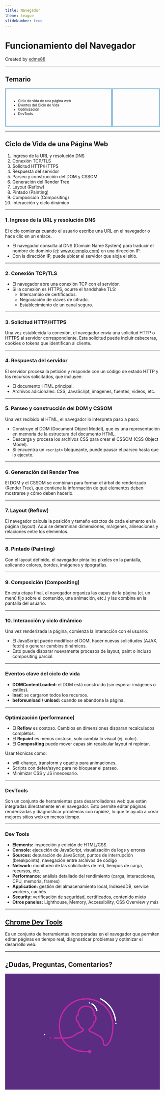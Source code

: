 ```yaml
---
title: Navegador
theme: league
slideNumber: true
---
```


# Funcionamiento del Navegador
Created by <i class="fab fa-telegram"></i>
[edme88]("https://t.me/edme88")

---
<!-- .slide: style="font-size: 0.60em" -->
<style>
.grid-container2 {
    display: grid;
    grid-template-columns: auto auto;
    font-size: 0.8em;
    text-align: left !important;
}

.grid-item {
    border: 3px solid rgba(121, 177, 217, 0.8);
    padding: 20px;
    text-align: left !important;
}
</style>
## Temario
<div class="grid-container2">
<div class="grid-item">

- Ciclo de vida de una página web
- Eventos del Ciclo de Vida
- Optimización
- DevTools

</div>
<div class="grid-item">


</div>
</div>

---

## Ciclo de Vida de una Página Web

1. Ingreso de la URL y resolución DNS
2. Conexión TCP/TLS
3. Solicitud HTTP/HTTPS
4. Respuesta del servidor
5. Parseo y construcción del DOM y CSSOM
6. Generación del Render Tree
7. Layout (Reflow)
8. Pintado (Painting)
9. Composición (Compositing)
10. Interacción y ciclo dinámico

----

### 1. Ingreso de la URL y resolución DNS

El ciclo comienza cuando el usuario escribe una URL en el navegador o hace clic en un enlace.
- El navegador consulta al DNS (Domain Name System) para traducir el nombre de dominio (ej: www.ejemplo.com) en una dirección IP.
- Con la dirección IP, puede ubicar el servidor que aloja el sitio.

----

### 2. Conexión TCP/TLS
- El navegador abre una conexión TCP con el servidor.
- Si la conexión es HTTPS, ocurre el handshake TLS:
    - Intercambio de certificados.
    - Negociación de claves de cifrado.
    - Establecimiento de un canal seguro.

----

### 3. Solicitud HTTP/HTTPS

Una vez establecida la conexión, el navegador envía una solicitud HTTP o HTTPS al servidor correspondiente. Esta solicitud puede incluir cabeceras, cookies o tokens que identifican al cliente.

----

### 4. Respuesta del servidor

El servidor procesa la petición y responde con un código de estado HTTP y los recursos solicitados, que incluyen:
- El documento HTML principal.
- Archivos adicionales: CSS, JavaScript, imágenes, fuentes, videos, etc.

----

### 5. Parseo y construcción del DOM y CSSOM

Una vez recibido el HTML, el navegador lo interpreta paso a paso:
- Construye el DOM (Document Object Model), que es una representación en memoria de la estructura del documento HTML.
- Descarga y procesa los archivos CSS para crear el CSSOM (CSS Object Model).
- Si encuentra un `<script>` bloqueante, puede pausar el parseo hasta que lo ejecute.

----

### 6. Generación del Render Tree

El DOM y el CSSOM se combinan para formar el árbol de renderizado (Render Tree), que contiene la información de qué elementos deben mostrarse y cómo deben hacerlo.

----

### 7. Layout (Reflow)

El navegador calcula la posición y tamaño exactos de cada elemento en la página (layout). Aquí se determinan dimensiones, márgenes, alineaciones y relaciones entre los elementos.

----

### 8. Pintado (Painting)

Con el layout definido, el navegador pinta los píxeles en la pantalla, aplicando colores, bordes, imágenes y tipografías.

----

### 9. Composición (Compositing)

En esta etapa final, el navegador organiza las capas de la página (ej. un menú fijo sobre el contenido, una animación, etc.) y las combina en la pantalla del usuario.

----

### 10. Interacción y ciclo dinámico

Una vez renderizada la página, comienza la interacción con el usuario:
- El JavaScript puede modificar el DOM, hacer nuevas solicitudes (AJAX, fetch) o generar cambios dinámicos.
- Esto puede disparar nuevamente procesos de layout, paint o incluso compositing parcial.

---

### Eventos clave del ciclo de vida

- **DOMContentLoaded:** el DOM está construido (sin esperar imágenes o estilos).
- **load:** se cargaron todos los recursos.
- **beforeunload / unload:** cuando se abandona la página.

---

### Optimización (performance)

- El **Reflow** es costoso. Cambios en dimensiones disparan recalculados completos.
- El **Repaint** es menos costoso, solo cambia lo visual (ej. color).
- El **Compositing** puede mover capas sin recalcular layout ni repintar.

Usar técnicas como:
- will-change, transform y opacity para animaciones.
- Scripts con defer/async para no bloquear el parseo.
- Minimizar CSS y JS innecesario.

---

### DevTools

Son un conjunto de herramientas para desarrolladores web que están integradas directamente en el navegador. Esto permite editar páginas renderizadas y diagnosticar problemas con rapidez, lo que te ayuda a crear mejores sitios web en menos tiempo.

---

### Dev Tools
<!-- .slide: style="font-size: 0.80em" -->
- **Elements:** inspección y edición de HTML/CSS.
- **Console:** ejecución de JavaScript, visualización de logs y errores 
- **Sources:** depuración de JavaScript, puntos de interrupción (breakpoints), navegación entre archivos de código 
- **Network:** monitoreo de las solicitudes de red, tiempos de carga, recursos, etc. 
- **Performance:** análisis detallado del rendimiento (carga, interacciones, CPU, memoria, frames) 
- **Application:** gestión del almacenamiento local, IndexedDB, service workers, cachés 
- **Security:** verificación de seguridad, certificados, contenido mixto 
- **Otros paneles:** Lighthouse, Memory, Accessibility, CSS Overview y más

---

## [Chrome Dev Tools](https://developer.chrome.com/docs/devtools/)

Es un conjunto de herramientas incorporadas en el navegador que permiten editar páginas en tiempo real, diagnosticar problemas y optimizar el desarrollo web.

---
## ¿Dudas, Preguntas, Comentarios?
![DUDAS](images/pregunta.gif)
